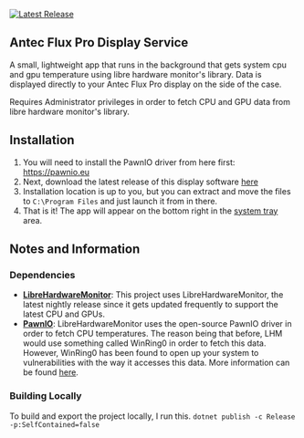 [![Latest Release](https://github.com/archotechna/antec-flux-pro-display-lightweight/actions/workflows/dotnet-build-and-push.yml/badge.svg)](https://github.com/archotechna/antec-flux-pro-display-lightweight/actions/workflows/dotnet-build-and-push.yml)
## Antec Flux Pro Display Service
A small, lightweight app that runs in the background that gets system cpu and gpu temperature using libre hardware monitor's library. Data is displayed directly to your Antec Flux Pro display on the side of the case. 

Requires Administrator privileges in order to fetch CPU and GPU data from libre hardware monitor's library.

## Installation
1. You will need to install the PawnIO driver from here first: https://pawnio.eu
2. Next, download the latest release of this display software [here](https://github.com/archotechna/antec-flux-pro-display-lightweight/releases/latest)
3. Installation location is up to you, but you can extract and move the files to `C:\Program Files` and just launch it from in there.
4. That is it! The app will appear on the bottom right in the [system tray](https://dsurf.net/images/W11-HiddenIcons01-B.png) area.

## Notes and Information
### Dependencies
- [**LibreHardwareMonitor**](https://github.com/LibreHardwareMonitor/LibreHardwareMonitor): This project uses LibreHardwareMonitor, the latest nightly release since it gets updated frequently to support the latest CPU and GPUs.
- [**PawnIO**](https://github.com/namazso/PawnIO): LibreHardwareMonitor uses the open-source PawnIO driver in order to fetch CPU temperatures. The reason being that before, LHM would use something called WinRing0 in order to fetch this data. However, WinRing0 has been found to open up your system to vulnerabilities with the way it accesses this data. More information can be found [here](https://support.microsoft.com/en-us/windows/microsoft-defender-antivirus-alert-vulnerabledriver-winnt-winring0-eb057830-d77b-41a2-9a34-015a5d203c42).

### Building Locally
To build and export the project locally, I run this.
`dotnet publish -c Release -p:SelfContained=false`
